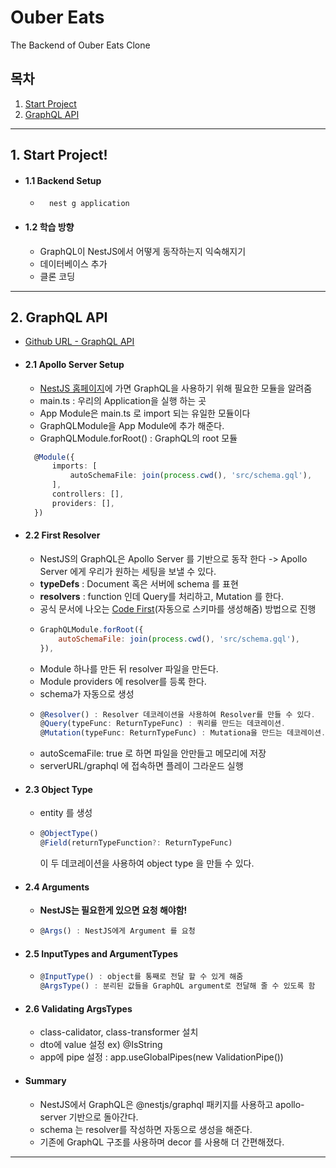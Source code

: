 # Ouber Eats

The Backend of Ouber Eats Clone

## 목차

1. [Start Project](#1-Start-Project)
2. [GraphQL API](#2-GraphQL-API)

---

## 1. Start Project!

- #### 1.1 Backend Setup

  - ```
      nest g application
    ```

- #### 1.2 학습 방향
  - GraphQL이 NestJS에서 어떻게 동작하는지 익숙해지기
  - 데이터베이스 추가
  - 클론 코딩

---

## 2. GraphQL API

- [Github URL - GraphQL API](https://github.com/ohbyeongmin/ouber-eats-backend/commit/75f7ac7b52bb9e040e2b7655cb34aadfa27640b0)

- #### 2.1 Apollo Server Setup

  - [NestJS 홈페이지](https://docs.nestjs.com/graphql/quick-start)에 가면 GraphQL을 사용하기 위해 필요한 모듈을 알려줌
  - main.ts : 우리의 Application을 실행 하는 곳
  - App Module은 main.ts 로 import 되는 유일한 모듈이다
  - GraphQLModule을 App Module에 추가 해준다.
  - GraphQLModule.forRoot() : GraphQL의 root 모듈

  ```typescript
    @Module({
        imports: [
            autoSchemaFile: join(process.cwd(), 'src/schema.gql'),
        ],
        controllers: [],
        providers: [],
    })
  ```

- #### 2.2 First Resolver

  - NestJS의 GraphQL은 Apollo Server 를 기반으로 동작 한다
    -> Apollo Server 에게 우리가 원하는 세팅을 보낼 수 있다.
  - **typeDefs** : Document 혹은 서버에 schema 를 표현
  - **resolvers** : function 인데 Query를 처리하고, Mutation 를 한다.
  - 공식 문서에 나오는 [Code First](https://docs.nestjs.com/graphql/quick-start#code-first)(자동으로 스키마를 생성해줌) 방법으로 진행
  - ```javascript
    GraphQLModule.forRoot({
        autoSchemaFile: join(process.cwd(), 'src/schema.gql'),
    }),
    ```
  - Module 하나를 만든 뒤 resolver 파일을 만든다.
  - Module providers 에 resolver를 등록 한다.
  - schema가 자동으로 생성
  - ```javascript
    @Resolver() : Resolver 데코레이션을 사용하여 Resolver를 만들 수 있다.
    @Query(typeFunc: ReturnTypeFunc) : 쿼리를 만드는 데코레이션.
    @Mutation(typeFunc: ReturnTypeFunc) : Mutationa을 만드는 데코레이션.
    ```
  - autoScemaFile: true 로 하면 파일을 안만들고 메모리에 저장
  - serverURL/graphql 에 접속하면 플레이 그라운드 실행

- #### 2.3 Object Type

  - entity 를 생성
  - ```javascript
    @ObjectType()
    @Field(returnTypeFunction?: ReturnTypeFunc)
    ```
    이 두 데코레이션을 사용하여 object type 을 만들 수 있다.

- #### 2.4 Arguments

  - **NestJS는 필요한게 있으면 요청 해야함!**
  - ```javascript
    @Args() : NestJS에게 Argument 를 요청
    ```

- #### 2.5 InputTypes and ArgumentTypes

  - ```javascript
    @InputType() : object를 통째로 전달 할 수 있게 해줌
    @ArgsType() : 분리된 값들을 GraphQL argument로 전달해 줄 수 있도록 함
    ```

- #### 2.6 Validating ArgsTypes

  - class-calidator, class-transformer 설치
  - dto에 value 설정 ex) @IsString
  - app에 pipe 설정 : app.useGlobalPipes(new ValidationPipe())

- #### Summary

  - NestJS에서 GraphQL은 @nestjs/graphql 패키지를 사용하고 apollo-server 기반으로 돌아간다.
  - schema 는 resolver를 작성하면 자동으로 생성을 해준다.
  - 기존에 GraphQL 구조를 사용하며 decor 를 사용해 더 간편해졌다.

---
